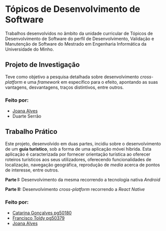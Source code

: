 # **Tópicos de Desenvolvimento de Software**
Trabalhos desenvolvidos no âmbito da unidade curricular de Tópicos de Desenvolvimento de Software do perfil de Desenvolvimento, Validação e Manutenção de Software do Mestrado em Engenharia Informática da Universidade do Minho.



## __Projeto de Investigação__
Teve como objetivo a pesquisa detalhada sobre desenvolvimento *cross-platform* e uma *framework* em específico para o efeito, apontando as suas vantagens, desvantagens, traços distintivos, entre outros.

### __Feito por:__
- [Joana Alves](https://github.com/marshaia)
- Duarte Serrão




## __Trabalho Prático__
Este projeto, desenvolvido em duas partes, incidiu sobre o desenvolvimento de um __guia turístico__, sob a forma de uma aplicação móvei híbrida. Esta aplicação é caracterizada por fornecer orientação turística ao oferecer roteiros turísticos aos seus utilizadores, oferecendo funcionalidades de localização, navegação geográfica, reprodução de _media_ acerca de pontos de interesse, entre outros.

__Parte I:__ Desenvolvimento da mesma recorrendo a tecnologia nativa _Android_

__Parte II:__ Desenvolvimento _cross-platform_ recorrendo a _React Native_


### __Feito por:__
- [Catarina Gonçalves pg50180](https://github.com/CatarinaOG)
- [Francisco Toldy pg50379](https://github.com/ftoldy1415)
- [Joana Alves](https://github.com/marshaia)
